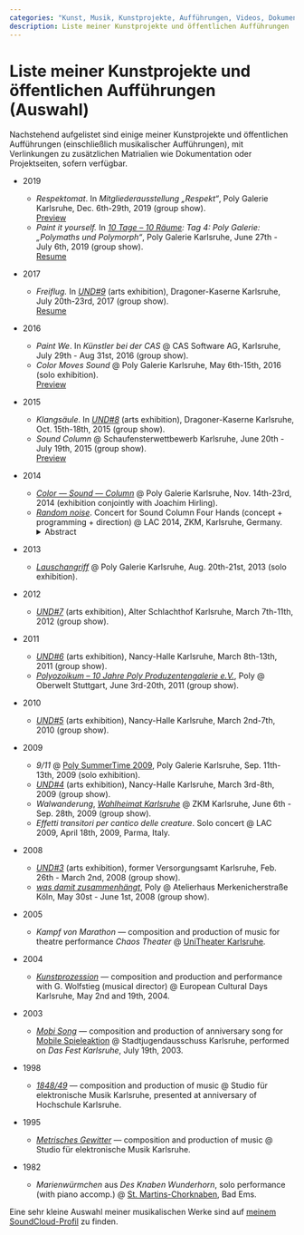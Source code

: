 ```yaml
---
categories: "Kunst, Musik, Kunstprojekte, Aufführungen, Videos, Dokumentationen"
description: Liste meiner Kunstprojekte und öffentlichen Aufführungen
---
```


# Liste meiner Kunstprojekte und öffentlichen Aufführungen (Auswahl)

Nachstehend aufgelistet sind einige meiner Kunstprojekte und
öffentlichen Aufführungen (einschließlich musikalischer Aufführungen),
mit Verlinkungen zu zusätzlichen Matrialien wie Dokumentation oder
Projektseiten, sofern verfügbar.

* 2019
  * _Respektomat_.  In _Mitgliederausstellung „Respekt“_, Poly Galerie
    Karlsruhe, Dec. 6th-29th, 2019 (group show).<br />
    [Preview](https://www.inka-magazin.de/kunst-design/poly-mitgliederausstellung-jahresrueckblick-mit-respekt.html)
  * _Paint it yourself._ In _[10 Tage – 10
    Räume](http://www.und-1.de/10tage10raeume/index.html): Tag 4: Poly
    Galerie: „Polymaths und Polymorph“_, Poly Galerie Karlsruhe, June
    27th - July 6th, 2019 (group show).<br />
    [Resume](https://www.youtube.com/watch?v=VHPs8b5SiW0)

* 2017
  * _Freiflug._ In [_UND#9_](http://www.und-1.de/) (arts exhibition),
    Dragoner-Kaserne Karlsruhe, July 20th-23rd, 2017 (group show).<br
    /> [Resume](https://www.youtube.com/watch?v=pDwdSbA5rck)

* 2016
  * _Paint We_.  In _Künstler bei der CAS_ @ CAS Software AG,
    Karlsruhe, July 29th - Aug 31st, 2016 (group show).
  * _Color Moves Sound_ @ Poly Galerie Karlsruhe, May 6th-15th, 2016
    (solo exhibition).<br />
    [Preview](https://www.youtube.com/watch?v=7wb6pat2H8s)

* 2015
  * _Klangsäule_.  In [_UND#8_](http://www.und-1.de/) (arts
    exhibition), Dragoner-Kaserne Karlsruhe, Oct. 15th-18th, 2015
    (group show).
  * _Sound Column_ @ Schaufensterwettbewerb Karlsruhe, June 20th - July
    19th, 2015 (group show).<br />
    [Preview](https://www.youtube.com/watch?v=0mqau10weyE)

* 2014
  * [_Color — Sound —
    Column_](http://poly-galerie.org/archiv_2014-11-14_hirling_reuter.html)
    @ Poly Galerie Karlsruhe, Nov. 14th-23rd, 2014 (exhibition
    conjointly with Joachim Hirling).
  * [_Random
    noise_](https://zkm.de/en/event/2014/05/linux-audio-conference-2014-playroom).
    Concert for Sound Column Four Hands (concept + programming +
    direction) @ LAC 2014, ZKM, Karlsruhe, Germany.<br />
    <details>
      <summary>Abstract</summary>
      Two players give a concert in a competitive manner.  They put
      and rearrange colored shapes and symbols on an advertising
      column that slowly rotates.  The surface of the column is
      scanned, and a computer program renders the shapes and symbols
      into sound, as they move under a virtual playhead cursor that is
      projected onto the column.<br />
      Since the players compete in uncoordinated fashion rather than
      cooperate, the overall picture grows wildly.  Both players are
      struggling to dominate the system by putting as much information
      as possible onto the column.  As their competition finally
      results in big chaos, the overall informational content
      approaches zero, resulting in random noise.
    </details>

* 2013
  * [_Lauschangriff_](http://poly-galerie.org/archiv_2013-08-20_reuter.html)
    @ Poly Galerie Karlsruhe, Aug. 20th-21st, 2013 (solo exhibition).

* 2012
  * [_UND#7_](http://www.und-1.de/) (arts exhibition), Alter
    Schlachthof Karlsruhe, March 7th-11th, 2012 (group show).

* 2011
  * [_UND#6_](http://www.und-1.de/) (arts exhibition), Nancy-Halle
    Karlsruhe, March 8th-13th, 2011 (group show).
  * [_Polyozoikum – 10 Jahre Poly Produzentengalerie
    e.V._](http://poly-galerie.org/archiv_2011%20-%2006-%20juni%20-%20poly%20bei%20oberwelt.html),
    Poly @ Oberwelt Stuttgart, June 3rd-20th, 2011 (group show).

* 2010
  * [_UND#5_](http://www.und-1.de/) (arts exhibition), Nancy-Halle
    Karlsruhe, March 2nd-7th, 2010 (group show).

[//]: # "TODO: Exhibition @ Immobilien Laub"

* 2009
  * _9/11_ @ [Poly SummerTime
    2009](http://poly-galerie.org/archiv_2009%20-%2008%20-%20august_summertime.html),
    Poly Galerie Karlsruhe, Sep. 11th-13th, 2009 (solo exhibition).
  * [_UND#4_](http://www.und-1.de/) (arts exhibition), Nancy-Halle
    Karlsruhe, March 3rd-8th, 2009 (group show).
  * _Walwanderung_, [_Wahlheimat
    Karlsruhe_](https://zkm.de/de/event/2009/06/wahlheimat) @ ZKM
    Karlsruhe, June 6th - Sep. 28th, 2009 (group show).
  * _Effetti transitori per cantico delle creature_.  Solo concert @
    LAC 2009, April 18th, 2009, Parma, Italy.

* 2008
  * [_UND#3_](http://www.und-1.de/) (arts exhibition), former
    Versorgungsamt Karlsruhe, Feb. 26th - March 2nd, 2008 (group
    show).
  * [_was damit
    zusammenhängt_](http://poly-galerie.org/archiv_2008_koeln%20poly_mai.html),
    Poly @ Atelierhaus Merkenicherstraße Köln, May 30st - June 1st,
    2008 (group show).

* 2005
  * _Kampf von Marathon_ — composition and production of music for
    theatre performance _Chaos Theater_ @ [UniTheater
    Karlsruhe](https://www.unitheater.de).

* 2004
  * [_Kunstprozession_](http://www.wolfstieg.com/D/Dokumente/Yol/Texte.htm)
    — composition and production and performance with G. Wolfstieg
    (musical director) @ European Cultural Days Karlsruhe, May 2nd and
    19th, 2004.

* 2003
  * [_Mobi
    Song_](https://github.com/soundpaint/scores/tree/master/mobisong)
    — composition and production of anniversary song for [Mobile
    Spieleaktion](https://mobi-aktion.de) @ Stadtjugendausschuss
    Karlsruhe, performed on _Das Fest Karlsruhe_, July 19th, 2003.

* 1998
  * [_1848/49_](https://github.com/soundpaint/imgsnd#184849) —
    composition and production of music @ Studio für elektronische
    Musik Karlsruhe, presented at anniversary of Hochschule Karlsruhe.

* 1995
  * [_Metrisches
    Gewitter_](https://soundcloud.com/soundpaint-1/metric-thunderstorm)
    — composition and production of music @ Studio für elektronische
    Musik Karlsruhe.

* 1982
  * _Marienwürmchen_ aus _Des Knaben Wunderhorn_, solo performance
    (with piano accomp.) @
    [St. Martins-Chorknaben](https://www.st-martins-chor.de/), Bad
    Ems.

Eine sehr kleine Auswahl meiner musikalischen Werke sind auf [meinem
SoundCloud-Profil](https://soundcloud.com/soundpaint-1) zu finden.
